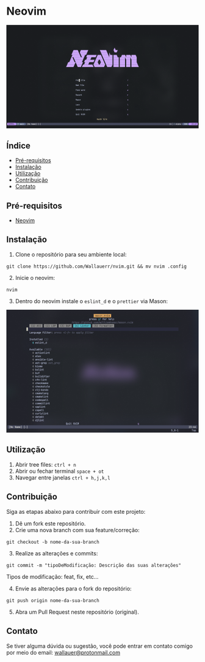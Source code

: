 # Neovim

![Nvim cover](./.git_images/nvim-cover.png)

## Índice

- [Pré-requisitos](#pré-requisitos)
- [Instalação](#instalação)
- [Utilização](#utilização)
- [Contribuição](#contribuição)
- [Contato](#contato)

## Pré-requisitos

- [Neovim](https://neovim.io/)

## Instalação

1. Clone o repositório para seu ambiente local:

```
git clone https://github.com/Wallauerr/nvim.git && mv nvim .config
```

2. Inicie o neovim:

```
nvim
```

3. Dentro do neovim instale o `eslint_d` e o `prettier` via Mason:


![Mason-cover](./.git_images/mason-cover.png)

## Utilização

1. Abrir tree files: `ctrl + n`
2. Abrir ou fechar terminal `space + ot`
3. Navegar entre janelas `ctrl + h,j,k,l` 

## Contribuição

Siga as etapas abaixo para contribuir com este projeto:

1. Dê um fork este repositório.
2. Crie uma nova branch com sua feature/correção:

```
git checkout -b nome-da-sua-branch
```

3. Realize as alterações e commits:

```
git commit -m "tipoDeModificação: Descrição das suas alterações"
```

Tipos de modificação: feat, fix, etc...

4. Envie as alterações para o fork do repositório:

```
git push origin nome-da-sua-branch
```

5. Abra um Pull Request neste repositório (original).

## Contato

Se tiver alguma dúvida ou sugestão, você pode entrar em contato comigo por meio do email: wallauer@protonmail.com
